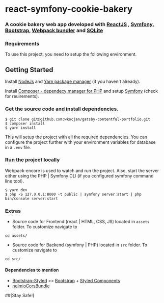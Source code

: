 # react-symfony-cookie-bakery

### A cookie bakery web app developed with [ReactJS](https://reactjs.org/) , [Symfony](https://symfony.com/), [Bootstrap](https://getbootstrap.com/), [Webpack bundler](https://webpack.js.org/) and [SQLite](https://www.sqlite.org/index.html)

### Requirements

To use this project, you need to setup the following environment.

## Getting Started

Install [NodeJs](https://nodejs.org/) and [Yarn package manager](https://yarnpkg.com/) (if you haven't already).

Install [Composer - dependecy manager for PHP](https://getcomposer.org/) and setup [Symfony](https://symfony.com/doc/current/setup.html) (check for reuirements).

### Get the source code and install dependencies.

```
$ git clone git@github.com:wkocjan/gatsby-contentful-portfolio.git
$ composer install
$ yarn install
```
This will setup the project with all the required dependencies. You can configure the project further with your environment variables for 
database in a `.env` file.

### Run the project locally

Webpack-encore is used to watch and run the project. Also, start the server either using the PHP | Symfony CLI (if you configured symfony command line tool).
 

```
$ yarn dev
$ php -S 127.0.0.1:8000 -t public | symfony server:start | php bin/console server:start
```

### Extras

 - Source code for Frontend (react | HTML, CSS, JS) located in `assets` folder. To customize navigate to
 
 ```
 cd assets/
 ```
 
 - Source code for Backend (symfony | PHP) located in `src` folder. To customize navigate to
 
 ```
 cd src/
 ```
 #### Dependencies to mention
 
 - [Bootstrap-Styled](https://github.com/bootstrap-styled/v4) >> [Bootstrap](https://getbootstrap.com/) + [Styled Components](https://styled-components.com/)
 - [nelmioCorsBundle](https://github.com/nelmio/NelmioCorsBundle)
 
 
 ##[Stay Safe!] 
 
 
 
 
 
 
